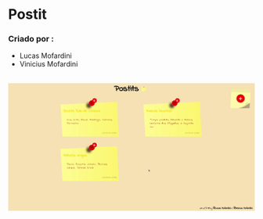 # Postit

### Criado por :
* Lucas Mofardini
* Vinicius Mofardini
</br>

<img src="image/postit-funcionamento2.gif" />
